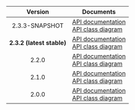 | Version | Documents |
|:---:|---|
| 2.3.3-SNAPSHOT | [API documentation](2.3.3-SNAPSHOT)<br>[API class diagram](2.3.3-SNAPSHOT/api_class_diagram.svg) |
| **2.3.2 (latest stable)** | [API documentation](latest-stable)<br>[API class diagram](2.3.2/api_class_diagram.svg) |
| 2.2.0 | [API documentation](2.2.0)<br>[API class diagram](2.2.0/api_class_diagram.svg) |
| 2.1.0 | [API documentation](2.1.0)<br>[API class diagram](2.1.0/api_class_diagram.svg) |
| 2.0.0 | [API documentation](2.0.0)<br>[API class diagram](2.0.0/api_class_diagram.svg) |
